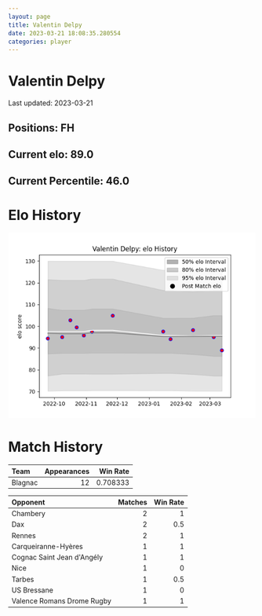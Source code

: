 ```yaml
---  
layout: page  
title: Valentin Delpy  
date: 2023-03-21 18:08:35.280554  
categories: player  
---
```

# Valentin Delpy


Last updated: 2023-03-21
## Positions: FH

## Current elo: 89.0

## Current Percentile: 46.0

# Elo History


![elo history](history_ValentinDelpy.png)
# Match History


| Team    |   Appearances |   Win Rate |
|:--------|--------------:|-----------:|
| Blagnac |            12 |   0.708333 |

| Opponent                   |   Matches |   Win Rate |
|:---------------------------|----------:|-----------:|
| Chambery                   |         2 |        1   |
| Dax                        |         2 |        0.5 |
| Rennes                     |         2 |        1   |
| Carqueiranne-Hyères        |         1 |        1   |
| Cognac Saint Jean d'Angély |         1 |        1   |
| Nice                       |         1 |        0   |
| Tarbes                     |         1 |        0.5 |
| US Bressane                |         1 |        0   |
| Valence Romans Drome Rugby |         1 |        1   |